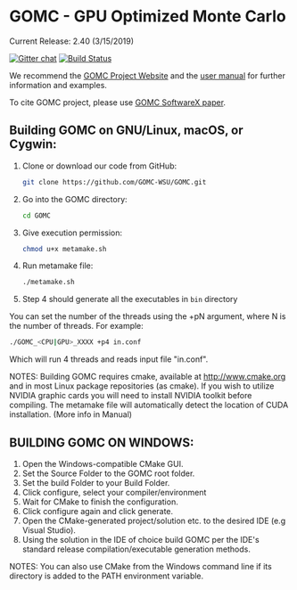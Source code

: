 # GOMC - GPU Optimized Monte Carlo

Current Release: 2.40 (3/15/2019)

[![Gitter chat](https://badges.gitter.im/gitterHQ/gitter.png)](https://gitter.im/GOMC_WSU/Lobby?utm_source=share-link&utm_medium=link&utm_campaign=share-link)
[![Build Status](https://travis-ci.org/GOMC-WSU/GOMC.svg?branch=master)](https://travis-ci.org/GOMC-WSU/GOMC)

We recommend the [GOMC Project Website](http://gomc.eng.wayne.edu/ "GOMC Website") and the [user manual](https://gomc-wsu.github.io/Manual/ "User Manual") for further information and examples.

To cite GOMC project, please use [GOMC SoftwareX paper](https://www.sciencedirect.com/science/article/pii/S2352711018301171?via%3Dihub "SoftwareX").

## Building GOMC on GNU/Linux, macOS, or Cygwin:

  1. Clone or download our code from GitHub:
      ```bash
      git clone https://github.com/GOMC-WSU/GOMC.git
      ```
  2. Go into the GOMC directory: 
      ```bash
      cd GOMC
      ```
  3. Give execution permission: 
      ```bash
      chmod u+x metamake.sh
      ```
  4. Run metamake file:
      ```bash
      ./metamake.sh
      ```
  5. Step 4 should generate all the executables in ```bin``` directory

  You can set the number of the threads using the +pN argument, where N is the number of threads.
  For example:
  ```bash
  ./GOMC_<CPU|GPU>_XXXX +p4 in.conf
  ```

  Which will run 4 threads and reads input file "in.conf".

  NOTES:
  Building GOMC requires cmake, available at http://www.cmake.org and in most Linux package repositories (as cmake).
  If you wish to utilize NVIDIA graphic cards you will need to install NVIDIA toolkit before compiling. The metamake file will automatically detect the location of CUDA installation. (More info in Manual)

## BUILDING GOMC ON WINDOWS:
  1. Open the Windows-compatible CMake GUI.
  2. Set the Source Folder to the GOMC root folder.
  3. Set the build Folder to your Build Folder.
  4. Click configure, select your compiler/environment
  5. Wait for CMake to finish the configuration.
  6. Click configure again and click generate.
  7. Open the CMake-generated project/solution etc. to the desired IDE (e.g Visual Studio).
  8. Using the solution in the IDE of choice build GOMC per the IDE's standard release compilation/executable generation methods.

   NOTES:
      You can also use CMake from the Windows command line if its directory is
      added to the PATH environment variable.

